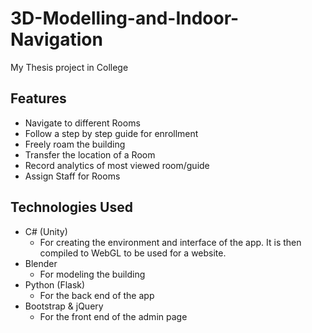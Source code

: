 # 3D-Modelling-and-Indoor-Navigation
My Thesis project in College

## Features
  - Navigate to different Rooms
  - Follow a step by step guide for enrollment
  - Freely roam the building
  - Transfer the location of a Room
  - Record analytics of most viewed room/guide
  - Assign Staff for Rooms
 
## Technologies Used
  - C# (Unity) 
    - For creating the environment and interface of the app. It is then compiled to WebGL to be used for a website.
  - Blender
    - For modeling the building
  - Python (Flask)
    - For the back end of the app
  - Bootstrap & jQuery
    - For the front end of the admin page
